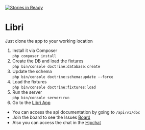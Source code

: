 [![Stories in Ready](https://badge.waffle.io/DDDevelopers/Libri.png?label=ready&title=Ready)](https://waffle.io/DDDevelopers/Libri)
# Libri

Just clone the app to your working location 
1. Install it via Composer <br>
``` php composer install ``` <br>
2. Create the DB and load the fixtures <br>
``` php bin/console doctrine:database:create ``` <br>
3. Update the schema <br>
``` php bin/console doctrine:schema:update --force ``` <br>
4. Load the fixtures <br>
``` php bin/console doctrine:fixtures:load ``` <br>
5. Run the server <br>
``` php bin/console server:run ``` <br>
6. Go to the [Libri App](http://localhost:8000/) <br>

- You can access the api documentation by going to `/api/v1/doc`
- Join the board to see the Issues [Board](https://waffle.io/DDDevelopers/Libri/join)
- Also you can access the chat in the [Hipchat](https://www.hipchat.com/gX13zA37i)